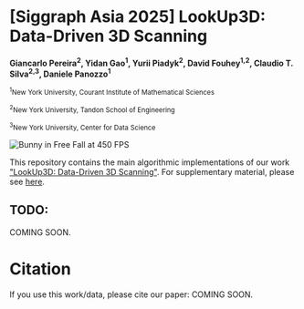 # [Siggraph Asia 2025] LookUp3D: Data-Driven 3D Scanning

<strong>Giancarlo Pereira<sup>2</sup>, Yidan Gao<sup>1</sup>, Yurii Piadyk<sup>2</sup>, David Fouhey<sup>1,2</sup>, Claudio T. Silva<sup>2,3</sup>, Daniele Panozzo<sup>1</sup></strong>

<small><sup>1</sup>New York University, Courant Institute of Mathematical Sciences</small>

<small><sup>2</sup>New York University, Tandon School of Engineering</small>

<small><sup>3</sup>New York University, Center for Data Science</small>

![Bunny in Free Fall at 450 FPS](media/teaser.png)

This repository contains the main algorithmic implementations of our work ["LookUp3D: Data-Driven 3D Scanning"](https://github.com/geometryprocessing/scanner/). For supplementary material, please see [here](https://github.com/geometryprocessing/scanner/).


## TODO:
COMING SOON.

# Citation
If you use this work/data, please cite our paper:
COMING SOON.
